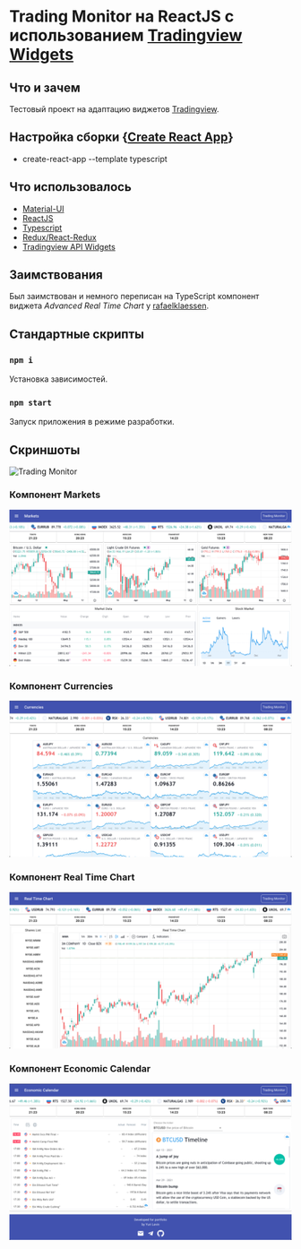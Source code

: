 # Trading Monitor на ReactJS с использованием [Tradingview Widgets](https://www.tradingview.com/widget/)

## Что и зачем

Тестовый проект на адаптацию виджетов [Tradingview](https://www.tradingview.com/).

## Настройка сборки {[Create React App](https://github.com/facebook/create-react-app)}

- create-react-app --template typescript 


## Что использовалось

- [Material-UI](https://material-ui.com/)
- [ReactJS](https://reactjs.org/)
- [Typescript](https://www.typescriptlang.org/)
- [Redux/React-Redux](https://react-redux.js.org/)
- [Tradingview API Widgets](https://www.tradingview.com/widget/)

## Заимствования

Был заимствован и немного переписан на TypeScript компонент виджета *Advanced Real Time Chart* у [rafaelklaessen](https://github.com/rafaelklaessen/react-tradingview-widget).

## Стандартные скрипты

### `npm i`

Установка зависимостей.

### `npm start`

Запуск приложения в режиме разработки.

## Скриншоты

![Trading Monitor](./images/usage-trading-monitor.gif)

### Компонент Markets

![компонент Markets](./images/markets.png "MARKETS")

### Компонент Currencies

![компонент Markets](./images/currencies.png "CURRENCIES")

### Компонент Real Time Chart

![компонент Markets](./images/real-time-chart.png "REAL TIME CHART")

### Компонент Economic Calendar
![компонент Markets](./images/economic-calendar.png "ECONOMIC CALENDAR")

